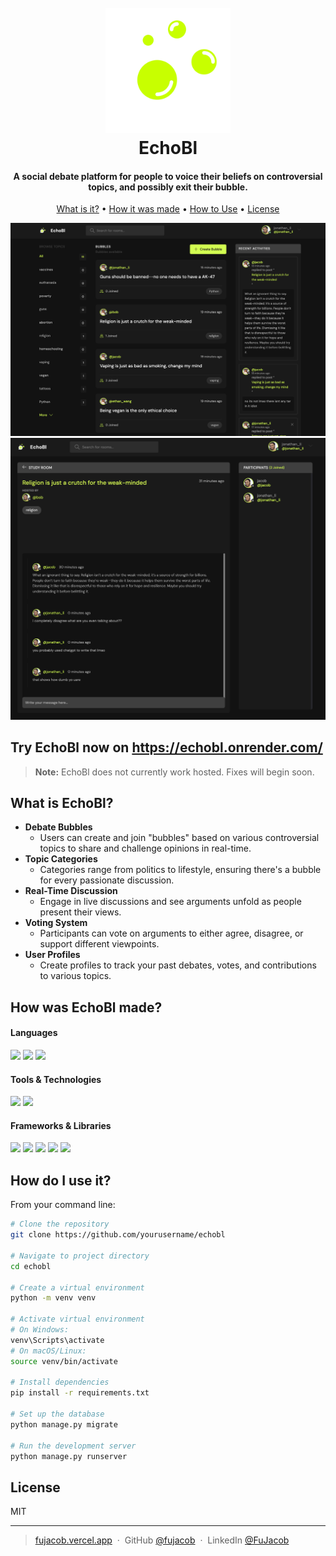 <h1 align="center">
  <br>
  <a href="https://fujacob.vercel.app/"><img src="https://raw.githubusercontent.com/FuJacob/echobl/2989e99d10d5a23ebc1c3122da5dbb922d1ea4d9/logo.svg" alt="EchoBl" width="200"></a>
  <br>
  EchoBl
  <br>
</h1>

<h4 align="center">A social debate platform for people to voice their beliefs on controversial topics, and possibly exit their bubble.</h4>

<p align="center">
  <a href="#key-features">What is it?</a> •
  <a href="#how-made">How it was made</a> •
  <a href="#how-to-use">How to Use</a> •
  <a href="#license">License</a>
</p>

![screenshot](https://github.com/FuJacob/echobl/blob/main/preview.png?raw=true)
![screenshot](https://github.com/FuJacob/echobl/blob/main/cover.png?raw=true)

## Try EchoBl now on <a href="https://echobl.onrender.com/" target="_blank"> https://echobl.onrender.com/</a>

> **Note:**
> EchoBl does not currently work hosted. Fixes will begin soon.


## What is EchoBl?
<div id="key-features" />

* **Debate Bubbles**  
  - Users can create and join "bubbles" based on various controversial topics to share and challenge opinions in real-time.
* **Topic Categories**  
  - Categories range from politics to lifestyle, ensuring there's a bubble for every passionate discussion.
* **Real-Time Discussion**  
  - Engage in live discussions and see arguments unfold as people present their views.
* **Voting System**  
  - Participants can vote on arguments to either agree, disagree, or support different viewpoints.
* **User Profiles**  
  - Create profiles to track your past debates, votes, and contributions to various topics.


## How was EchoBl made?

#### Languages
<p id="how-made">

  <img src="https://img.shields.io/badge/javascript-%23323330.svg?style=for-the-badge&logo=javascript&logoColor=%23F7DF1E">
  <img src="https://img.shields.io/badge/html5-%23E34F26.svg?style=for-the-badge&logo=html5&logoColor=white">
  <img src="https://img.shields.io/badge/css3-%231572B6.svg?style=for-the-badge&logo=css3&logoColor=white">
</p>

#### Tools & Technologies
<p>
  <img src="https://img.shields.io/badge/git-%23F05033.svg?style=for-the-badge&logo=git&logoColor=white"/>
   <img src="https://img.shields.io/badge/Figma-F24E1E.svg?style=for-the-badge&logo=Figma&logoColor=white"> </p>
  
#### Frameworks & Libraries
<p>
  <img src="https://img.shields.io/badge/node.js-6DA55F?style=for-the-badge&logo=node.js&logoColor=white"/>
  <img src="https://img.shields.io/badge/Next-black?style=for-the-badge&logo=next.js&logoColor=white"/>
   <img src="https://img.shields.io/badge/Framer-black?style=for-the-badge&logo=framer&logoColor=blue">
  <img src="https://img.shields.io/badge/react-%2320232a.svg?style=for-the-badge&logo=react&logoColor=%2361DAFB"/>
  <img src="https://img.shields.io/badge/Tailwind%20CSS-06B6D4.svg?style=for-the-badge&logo=Tailwind-CSS&logoColor=white">
</p>


## How do I use it?
<div id="how-to-use" />

 From your command line:

```bash
# Clone the repository
git clone https://github.com/yourusername/echobl

# Navigate to project directory
cd echobl

# Create a virtual environment
python -m venv venv

# Activate virtual environment
# On Windows:
venv\Scripts\activate
# On macOS/Linux:
source venv/bin/activate

# Install dependencies
pip install -r requirements.txt

# Set up the database
python manage.py migrate

# Run the development server
python manage.py runserver
```


## License
<span id="license" />
MIT

---

> [fujacob.vercel.app](https://fujacob.vercel.app/) &nbsp;&middot;&nbsp;
> GitHub [@fujacob](https://github.com/fujacob) &nbsp;&middot;&nbsp;
> LinkedIn [@FuJacob](https://www.linkedin.com/in/fujacob/)

